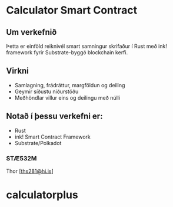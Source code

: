 # Calculator Smart Contract

## Um verkefnið

Þetta er einföld reiknivél smart samningur skrifaður í Rust með ink! framework fyrir Substrate-byggð blockchain kerfi.

## Virkni

- Samlagning, frádráttur, margföldun og deiling
- Geymir síðustu niðurstöðu
- Meðhöndlar villur eins og deilingu með núlli

## Notað í þessu verkefni er:

- Rust
- ink! Smart Contract Framework
- Substrate/Polkadot

### STÆ532M

Thor [ths281@hi.is]
# calculatorplus
